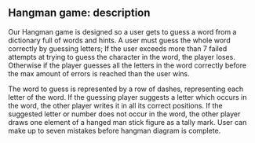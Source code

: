 Hangman game: description
-------------------------
Our Hangman game is designed so a user gets to guess a word from a dictionary full of words and hints. A user must guess the whole word correctly by guessing letters; If the user exceeds more than 7 failed attempts at trying to guess the character in the word, the player loses. Otherwise if the player guesses all the letters in the word correctly before the max amount of errors is reached than the user wins.

The word to guess is represented by a row of dashes, representing each letter of the word.
If the guessing player suggests a letter which occurs in the word, the other player writes it in all its correct positions.
If the suggested letter or number does not occur in the word, the other player draws one element of a hanged man stick figure as a tally mark. User can make up to seven mistakes before hangman diagram is complete.
